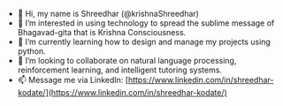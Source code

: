 - 👋 Hi, my name is Shreedhar (@krishnaShreedhar)
- 👀 I’m interested in using technology to spread the sublime message of Bhagavad-gita that is Krishna Consciousness.
- 🌱 I’m currently learning how to design and manage my projects using python.
- 💞️ I’m looking to collaborate on natural language processing, reinforcement learning, and intelligent tutoring systems.
- 📫 Message me via LinkedIn: [https://www.linkedin.com/in/shreedhar-kodate/](https://www.linkedin.com/in/shreedhar-kodate/)

<!---
krishnaShreedhar/krishnaShreedhar is a ✨ special ✨ repository because its `README.md` (this file) appears on your GitHub profile.
You can click the Preview link to take a look at your changes.
--->
